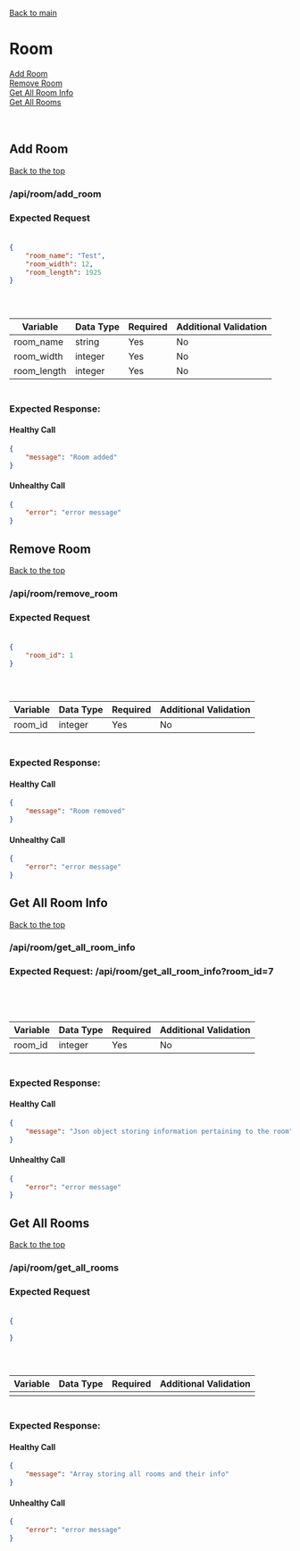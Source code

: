 [Back to main](../README.md)

# Room

[Add Room](#add-room)<br>
[Remove Room](#remove-room)<br>
[Get All Room Info](#get-all-room-info)<br>
[Get All Rooms](#get-all-rooms)<br>
<br><br>

## Add Room

[Back to the top](#room)

### /api/room/add_room

### Expected Request<br><br>

```json
{
    "room_name": "Test",
    "room_width": 12,
    "room_length": 1925
}
```

### <br>

| Variable    | Data Type | Required | Additional Validation |
|-------------|-----------|----------|-----------------------|
| room_name   | string    | Yes      | No                    |
| room_width  | integer   | Yes      | No                    |
| room_length | integer   | Yes      | No                    |

### <br>Expected Response:<br>

#### Healthy Call

```json 
{
    "message": "Room added"
}
```

#### Unhealthy Call

```json 
{
    "error": "error message"
}
```

## Remove Room

[Back to the top](#room)

### /api/room/remove_room

### Expected Request<br><br>

```json
{
    "room_id": 1
}
```

### <br>

| Variable | Data Type | Required | Additional Validation |
|----------|-----------|----------|-----------------------|
| room_id  | integer   | Yes      | No                    |

### <br>Expected Response:<br>

#### Healthy Call

```json 
{
    "message": "Room removed"
}
```

#### Unhealthy Call

```json 
{
    "error": "error message"
}
```

## Get All Room Info

[Back to the top](#room)

### /api/room/get_all_room_info

### Expected Request: /api/room/get_all_room_info?room_id=7<br><br>

### <br>

| Variable | Data Type | Required | Additional Validation |
|----------|-----------|----------|-----------------------|
| room_id  | integer   | Yes      | No                    |

### <br>Expected Response:<br>

#### Healthy Call

```json 
{
    "message": "Json object storing information pertaining to the room"
}
```

#### Unhealthy Call

```json 
{
    "error": "error message"
}
```

## Get All Rooms

[Back to the top](#room)

### /api/room/get_all_rooms

### Expected Request<br><br>

```json
{
  
}
```

### <br>

| Variable | Data Type | Required | Additional Validation |
|----------|-----------|----------|-----------------------|
|          |           |          |                       |

### <br>Expected Response:<br>

#### Healthy Call

```json 
{
    "message": "Array storing all rooms and their info"
}
```

#### Unhealthy Call

```json 
{
    "error": "error message"
}
```